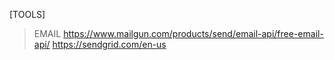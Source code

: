 [TOOLS]
>EMAIL
    https://www.mailgun.com/products/send/email-api/free-email-api/
    https://sendgrid.com/en-us